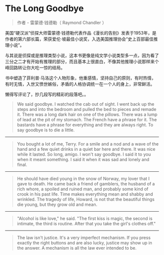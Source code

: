 # The Long Goodbye

> 作者 - 雷蒙德·钱德勒（ Raymond Chandler ）

美国“硬汉派”侦探大师雷蒙德·钱德勒代表作品《漫长的告别》发表于1953年，是作者的第六部长篇，荣获爱伦·坡最佳小说奖，入选美国推理协会“史上百部最佳推理小说”。

与其说是侦探或是推理类型小说，这本书更像是纯文学小说类型多一点，因为看了三分之二才有开始有推理的部分，而且基本上很直白，不像其他推理小说那样来个峰回路转让你大吃一惊的结局。

书中塑造了菲利普·马洛这个人物形象，他重感情，坚持自己的原则，有时热情，有时无情，入世又愤世嫉俗，矛盾的人格协调统一在一个人的身上，非常鲜活。

懒得写评论了，抄几段写的精彩的段落吧。。

> We said goodbye. I watched the cab out of sight. I went back up the steps and into the bedroom and pulled the bed to pieces and remade it. There was a long dark hair on one of the pillows. There was a lump of lead at the pit of my stomach.
The French have a phrase for it. The bastards have a phrase for everything and they are always right.
To say goodbye is to die a little.

---

> You bought a lot of me, Terry. For a smile and a nod and a wave of the hand and a few quiet drinks in a quiet bar here and there. It was nice while it lasted. So long, amigo. I won't say goodbye. I said it to you when it meant something. I said it when it was sad and lonely and final.

---

> He should have died young in the snow of Norway, my lover that I gave to death. He came back a friend of gamblers, the husband of a rich whore, a spoiled and ruined man, and probably some kind of crook in his past life. Time makes everything mean and shabby and wrinkled.
The tragedy of life, Howard, is not that the beautiful things die young, but they grow old and mean.

---

> "Alcohol is like love," he said. "The first kiss is magic, the second is intimate, the third is routine. After that you take the girl's clothes off."

---

> The law isn't justice. It's a very imperfect mechanism. If you press exactly the right buttons and are also lucky, justice may show up in the answer. A mechanism is all the law ever intended to be.
